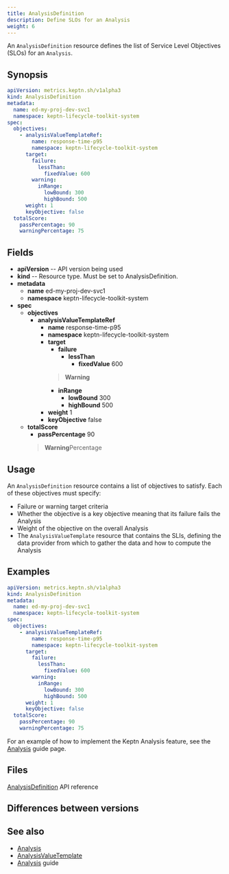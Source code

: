 ```yaml
---
title: AnalysisDefinition
description: Define SLOs for an Analysis
weight: 6
---
```


An `AnalysisDefinition` resource defines the
list of Service Level Objectives (SLOs) for an `Analysis`.

## Synopsis

```yaml
apiVersion: metrics.keptn.sh/v1alpha3
kind: AnalysisDefinition
metadata:
  name: ed-my-proj-dev-svc1
  namespace: keptn-lifecycle-toolkit-system
spec:
  objectives:
    - analysisValueTemplateRef:
        name: response-time-p95
        namespace: keptn-lifecycle-toolkit-system
      target:
        failure:
          lessThan:
            fixedValue: 600
        warning:
          inRange:
            lowBound: 300
            highBound: 500
      weight: 1
      keyObjective: false
  totalScore:
    passPercentage: 90
    warningPercentage: 75
```

## Fields

* **apiVersion** -- API version being used
* **kind** -- Resource type.
   Must be set to AnalysisDefinition.
* **metadata**
  * **name** ed-my-proj-dev-svc1
  * **namespace** keptn-lifecycle-toolkit-system
* **spec**
  * **objectives**
    * **analysisValueTemplateRef**
      * **name** response-time-p95
      * **namespace** keptn-lifecycle-toolkit-system
      * **target**
        * **failure**
          * **lessThan**
            * **fixedValue** 600
        > **Warning**
        * **inRange**
          * **lowBound** 300
          * **highBound** 500
      * **weight** 1
      * **keyObjective** false
  * **totalScore**
    * **passPercentage** 90
    > **Warning**Percentage

## Usage

An `AnalysisDefinition` resource contains a list of objectives to satisfy.
Each of these objectives must specify:

* Failure or warning target criteria
* Whether the objective is a key objective
  meaning that its failure fails the Analysis
* Weight of the objective on the overall Analysis
* The `AnalysisValueTemplate` resource that contains the SLIs,
  defining the data provider from which to gather the data
  and how to compute the Analysis

## Examples

```yaml
apiVersion: metrics.keptn.sh/v1alpha3
kind: AnalysisDefinition
metadata:
  name: ed-my-proj-dev-svc1
  namespace: keptn-lifecycle-toolkit-system
spec:
  objectives:
    - analysisValueTemplateRef:
        name: response-time-p95
        namespace: keptn-lifecycle-toolkit-system
      target:
        failure:
          lessThan:
            fixedValue: 600
        warning:
          inRange:
            lowBound: 300
            highBound: 500
      weight: 1
      keyObjective: false
  totalScore:
    passPercentage: 90
    warningPercentage: 75
```

For an example of how to implement the Keptn Analysis feature, see the
[Analysis](../implementing/slo)
guide page.

## Files

[AnalysisDefinition](../crd-ref/metrics/v1alpha3/#analysisdefinition)
API reference

## Differences between versions

## See also

* [Analysis](analysis.md)
* [AnalysisValueTemplate](analysisvaluetemplate.md)
* [Analysis](../implementing/slo) guide
